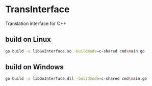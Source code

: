 # TransInterface
Translation interface for C++

## build on Linux
```bash
go build -o libGoInterface.so -buildmode=c-shared cmd\main.go
```
## build on Windows
```bash
go build -o libGoInterface.dll -buildmode=c-shared cmd\main.go
```